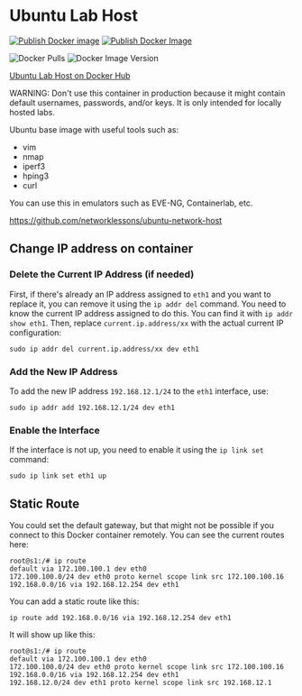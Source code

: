 # Ubuntu Lab Host

[![Publish Docker image](https://github.com/networklessons/ubuntu-network-host/workflows/Publish%20Docker%20image/badge.svg?event=push)](https://github.com/networklessons/ubuntu-network-host/actions?query=workflow%3A"Publish+Docker+image")
[![Publish Docker Image](https://github.com/networklessons/ubuntu-network-host/workflows/Publish%20Docker%20image/badge.svg?branch=main&event=push)](https://github.com/networklessons/ubuntu-network-host/actions?query=workflow%3A"Publish+Docker+image")

![Docker Pulls](https://img.shields.io/docker/pulls/networklessons/ubuntu-lab-host)
![Docker Image Version](https://img.shields.io/docker/v/networklessons/ubuntu-lab-host)


[Ubuntu Lab Host on Docker Hub](https://hub.docker.com/r/networklessons/ubuntu-lab-host) 

WARNING: Don't use this container in production because it might contain default usernames, passwords, and/or keys. It is only intended for locally hosted labs.

Ubuntu base image with useful tools such as:

- vim
- nmap
- iperf3
- hping3
- curl

You can use this in emulators such as EVE-NG, Containerlab, etc.

https://github.com/networklessons/ubuntu-network-host

## Change IP address on container

### Delete the Current IP Address (if needed)

First, if there's already an IP address assigned to `eth1` and you want to replace it, you can remove it using the `ip addr del` command. You need to know the current IP address assigned to do this. You can find it with `ip addr show eth1`. Then, replace `current.ip.address/xx` with the actual current IP configuration:
```
sudo ip addr del current.ip.address/xx dev eth1
```

### Add the New IP Address

To add the new IP address `192.168.12.1/24` to the `eth1` interface, use:

```
sudo ip addr add 192.168.12.1/24 dev eth1
```

### Enable the Interface

If the interface is not up, you need to enable it using the `ip link set` command:

```
sudo ip link set eth1 up
```

## Static Route

You could set the default gateway, but that might not be possible if you connect to this Docker container remotely. You can see the current routes here:

```
root@s1:/# ip route
default via 172.100.100.1 dev eth0 
172.100.100.0/24 dev eth0 proto kernel scope link src 172.100.100.16 
192.168.0.0/16 via 192.168.12.254 dev eth1
```

You can add a static route like this:

```
ip route add 192.168.0.0/16 via 192.168.12.254 dev eth1
```

It will show up like this:

```
root@s1:/# ip route
default via 172.100.100.1 dev eth0 
172.100.100.0/24 dev eth0 proto kernel scope link src 172.100.100.16 
192.168.0.0/16 via 192.168.12.254 dev eth1 
192.168.12.0/24 dev eth1 proto kernel scope link src 192.168.12.1
```

